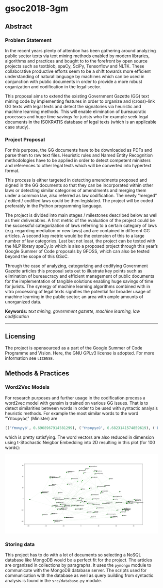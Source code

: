 # gsoc2018-3gm

## Abstract

### Problem Statement

In the recent years plenty of attention has been gathering around analyzing public sector texts via text mining methods enabled by modern libraries, algorithms and practices and bought to to the forefront by open source projects such as textblob, spaCy, SciPy, Tensorflow and NLTK. These collaborative productive efforts seem to be a shift towards more efficient understanding of natural language by machines which can be used in conjunction with public documents in order to provide a more robust organization and codification in the legal sector.  

This proposal  aims to extend the existing Government Gazette (GG) text mining code by implementing features in order to organize and (cross)-link GG texts with legal texts and detect the signatories via heuristic and machine learning methods. This will enable elimination of bureaucratic processes and huge time savings for jurists who for example seek legal documents in the ISOKRATIS database of legal texts (which is an applicable case study).   

### Project Proposal

For this purpose, the GG documents have to be downloaded as PDFs and parse them to raw text files. Heuristic rules and Named Entity Recognition methodologies have to be applied in order to detect competent ministers and references to other legal texts which will be converted into hypertext format.

This process is either targeted in detecting amendments proposed and signed in the GG documents so that they can be incorporated within other laws or detecting similar categories of amendments and merging them under a common law, also referred as law codification. The newly “merged” / edited / codified laws could be then legislated. The project will be coded preferably in the Python programming language.   

The project is divided into main stages / milestones described below as well as their deliverables. A first metric of the evaluation of the project could be the successful categorization of laws referring to a certain category of laws (e.g. regarding mediation or new laws) and are contained in different GG articles. A second key metric would be the extension of this to a large number of law categories. Last but not least, the project can be tested with the NLP library spaCy.io which is also a proposed project through this year’s Google Summer of Code proposals by GFOSS, which can also be tested beyond the scope of this GSoC.

Through the case of analyzing, categorizing and codifying Government Gazette articles this proposal sets out to illustrate key points such as elimination of bureaucracy and efficient management of public documents for the implementation of tangible solutions enabling huge savings of time for jurists. The synergy of machine learning algorithms combined with in vitro processing of legal texts signifies the potential for broader usage of machine learning in the public sector; an area with ample amounts of unorganized data.

**Keywords:** _text mining, government gazette, machine learning, law codification_

---

## Licensing

The project is opensourced as a part of the Google Summer of Code Programme and Vision. Here, the GNU GPLv3 license is adopted. For more information see `LICENSE`. 

## Methods & Practices

### Word2Vec Models

For research purposes and further usage in the codification process a word2vec model with gensim is trained on various GG issues. That is to detect similarities between words in order to be used with syntactic analysis heuristic methods. For example the most similar words to the word "Υπουργός" (Minister) are

```python
[('Υπουργό', 0.6968967914581299), ('Υπουργού', 0.6823141574859619), ('Εσωτερικών', 0.6715962886810303), ('Αλληλεγγύης', 0.6563194990158081), ('Γραμματέας', 0.6339884996414185), ('Οικονομίας', 0.6258766651153564), ('Γενικό', 0.6158846616744995), ('Μεταφορών', 0.6002545952796936), ('Φορέας', 0.5990256071090698)]
```

which is pretty satisfying. The word vectors are also reduced in dimension using t-Stochastic Neigbor Embedding into 2D resulting in this plot (for 100 words):

![GitHub Logo](/docs/word2vec.png)


### Storing data

This project has to do with a lot of documents so selecting a NoSQL database like MongoDB would be a perfect fit for the project. The articles are organized in collections by paragraphs. It uses the `pymongo` module to communicate with the MongoDB database server. The scripts used for communication with the database as well as query building from syntactic analysis is found in the `src/database.py` module.
